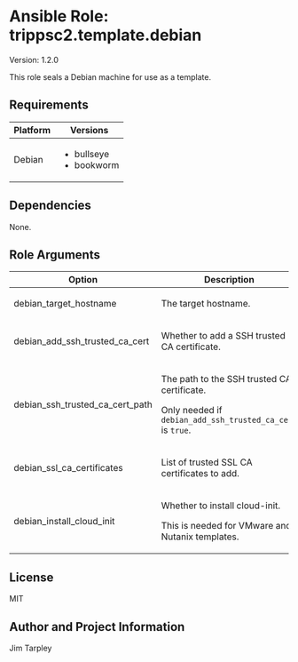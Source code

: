 <!-- BEGIN_ANSIBLE_DOCS -->

# Ansible Role: trippsc2.template.debian
Version: 1.2.0

This role seals a Debian machine for use as a template.

## Requirements

| Platform | Versions |
| -------- | -------- |
| Debian | <ul><li>bullseye</li><li>bookworm</li></ul> |

## Dependencies

None.

## Role Arguments
|Option|Description|Type|Required|Choices|Default|
|---|---|---|---|---|---|
| debian_target_hostname | <p>The target hostname.</p> | str | yes |  |  |
| debian_add_ssh_trusted_ca_cert | <p>Whether to add a SSH trusted CA certificate.</p> | bool | no |  | False |
| debian_ssh_trusted_ca_cert_path | <p>The path to the SSH trusted CA certificate.</p><p>Only needed if `debian_add_ssh_trusted_ca_cert` is `true`.</p> | path | no |  |  |
| debian_ssl_ca_certificates | <p>List of trusted SSL CA certificates to add.</p> | list of '' | no |  | [] |
| debian_install_cloud_init | <p>Whether to install cloud-init.</p><p>This is needed for VMware and Nutanix templates.</p> | bool | no |  | False |


## License
MIT

## Author and Project Information
Jim Tarpley
<!-- END_ANSIBLE_DOCS -->
